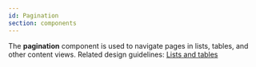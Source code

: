 ```yaml
---
id: Pagination
section: components
---
```

The **pagination** component is used to navigate pages in lists, tables, and other content views. Related design guidelines: [Lists and tables](/design-guidelines/usage-and-behavior/lists-and-tables)
